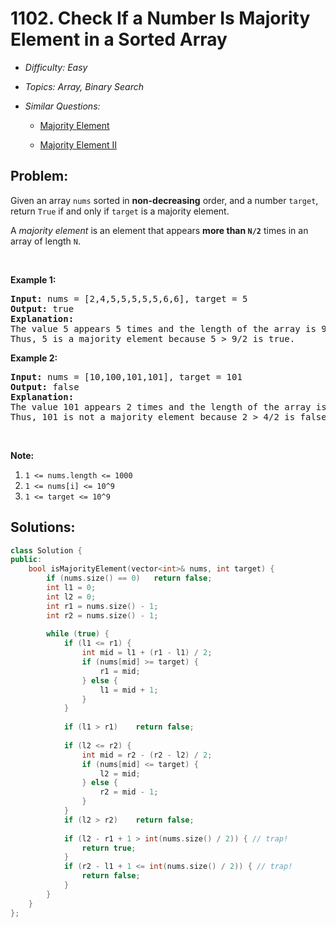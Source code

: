 # 1102. Check If a Number Is Majority Element in a Sorted Array

* *Difficulty: Easy*

* *Topics: Array, Binary Search*

* *Similar Questions:*

  * [Majority Element](majority-element.md)

  * [Majority Element II](majority-element-ii.md)

## Problem:

<p>Given an array <code>nums</code> sorted in <strong>non-decreasing</strong> order, and a number <code>target</code>, return <code>True</code> if and only if <code>target</code> is a majority element.</p>

<p>A <em>majority element</em> is an element that appears <strong>more than <code>N/2</code></strong> times in an array of length <code>N</code>.</p>

<p>&nbsp;</p>

<p><strong>Example 1:</strong></p>

<pre>
<strong>Input: </strong>nums = <span id="example-input-1-1">[2,4,5,5,5,5,5,6,6]</span>, target = <span id="example-input-1-2">5</span>
<strong>Output: </strong><span id="example-output-1">true</span>
<strong>Explanation: </strong>
The value 5 appears 5 times and the length of the array is 9.
Thus, 5 is a majority element because 5 &gt; 9/2 is true.
</pre>

<p><strong>Example 2:</strong></p>

<pre>
<strong>Input: </strong>nums = <span id="example-input-2-1">[10,100,101,101]</span>, target = <span id="example-input-2-2">101</span>
<strong>Output: </strong><span id="example-output-2">false</span>
<strong>Explanation: </strong>
The value 101 appears 2 times and the length of the array is 4.
Thus, 101 is not a majority element because 2 &gt; 4/2 is false.
</pre>

<p>&nbsp;</p>

<p><span><strong>Note:</strong></span></p>

<ol>
	<li><code>1 &lt;= nums.length &lt;= 1000</code></li>
	<li><code>1 &lt;= nums[i] &lt;= 10^9</code></li>
	<li><code>1 &lt;= target &lt;= 10^9</code></li>
</ol>

## Solutions:

```c++
class Solution {
public:
    bool isMajorityElement(vector<int>& nums, int target) {
        if (nums.size() == 0)   return false;
        int l1 = 0;
        int l2 = 0;
        int r1 = nums.size() - 1;
        int r2 = nums.size() - 1;
        
        while (true) {   
            if (l1 <= r1) {
                int mid = l1 + (r1 - l1) / 2;
                if (nums[mid] >= target) {
                    r1 = mid;
                } else {
                    l1 = mid + 1;
                }
            }
            
            if (l1 > r1)    return false;
            
            if (l2 <= r2) {
                int mid = r2 - (r2 - l2) / 2;
                if (nums[mid] <= target) {
                    l2 = mid;
                } else {
                    r2 = mid - 1;
                }
            }
            if (l2 > r2)    return false;
            
            if (l2 - r1 + 1 > int(nums.size() / 2)) { // trap! 
                return true;
            }
            if (r2 - l1 + 1 <= int(nums.size() / 2)) { // trap!
                return false;
            }
        }
    }
};
```
